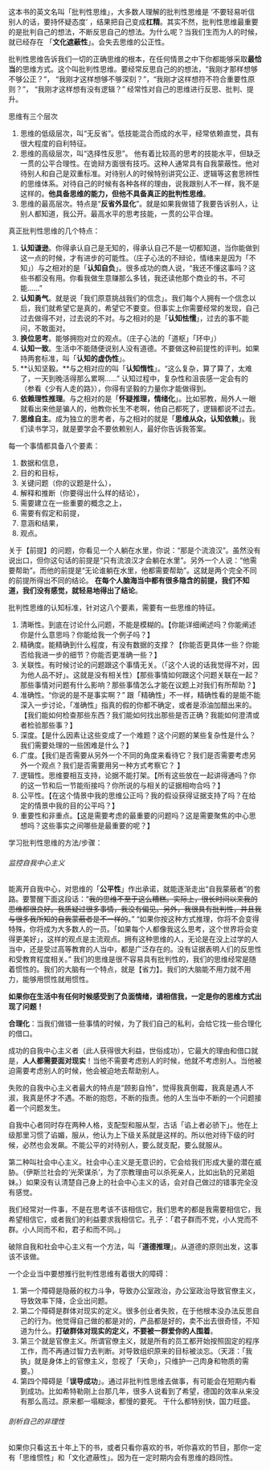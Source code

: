 这本书的英文名叫「批判性思维」，大多数人理解的批判性思维是 ‘不要轻易听信别人的话，要持怀疑态度’ ，结果把自己变成**杠精**。其实不然，批判性思维最重要的是批判自己的想法，不断反思自己的想法。为什么呢？当我们生而为人的时候，就已经存在 「**文化遮蔽性**」。会失去思维的公正性。



批判性思维告诉我们一切的正确思维的根本，在任何情景之中下你都能够采取**最恰当**的思维方式。这个叫批判性思维。要经常反思自己的的想法，“我刚才那样想够不够公正？”， “我刚才这样想够不够深刻？”，“我刚才这样想符不符合重要性原则？”， “我刚才这样想有没有逻辑？” 经常性对自己的思维进行反思、批判、提升。

思维有三个层次

1. 思维的低级层次，叫“无反省”。低技能混合而成的水平，经常依赖直觉，具有很大程度的自利特征。
2. 思维的高级层次，叫“选择性反思”。 他有着比较高的思考的技能水平，但缺乏一贯的公平合理性。在诡辩方面很有技巧。这种人通常具有自我蒙蔽性。他对待别人和自己是双重标准。对待别人的时候特别讲究公正、逻辑等这套思辨性的思维体系。对待自己的时候有各种各样的理由，说我跟别人不一样，我不是这样的。**他具备思维的能力，但他不具备真正的批判性思维**。
3. 思维的最高层次。特点是“**反省外显化**”。就是如果我做错了我要告诉别人，让别人都知道，我公开。最高水平的思考技能，一贯的公平合理。



真正批判性思维的几个特点：

1. **认知谦逊**。你得承认自己是无知的，得承认自己不是一切都知道，当你能做到这一点的时候，才有进步的可能性。（庄子心法的不辩论，情绪来是因为「不知」）与之相对的是「**认知自负**」。很多成功的商人说，“我还不懂这事吗？这些书都没有用。你看我做生意赚那么多钱，我还读他那个商业的书，不可能……”
2. **认知勇气**。就是说「我们原意挑战我们的信念」。我们每个人拥有一个信念以后，我们就希望它是真的，希望它不要变。但事实上你需要经常的发现，自己过去做得不对，过去说的不对。与之相对的是「**认知怯懦**」，过去的事不能问，不敢面对。
3. **换位思考**。能够拥抱对立的观点。（庄子心法的「道枢」「环中」）
4. **认知一致**。生活中不能随便说别人没有道德。不要做这种前提性的评判。如果持两套标准，叫「**认知的虚伪性**」。
5. **认知坚毅。**与之相对应的叫「**认知惰性**」。“这么复杂，算了算了，太难了，一天到晚活得那么累啊……” 认知过程中，复杂性和沮丧感一定会有的（参看《少有人走的路》），你得有坚毅的力量你才能做得到。
6. **依赖理性推理**。与之相对的是「**怀疑推理，情绪化**」。比如邪教，局外人一眼就看出来他是骗人的，他教你长生不老啊，他自己都死了，逻辑都说不过去。
7. **思维自主**。成为独立的思考者，与之相对的就是「**思维从众，认知依赖**」。我们读书学习，就是要学会不要依赖别人，最好你告诉我答案。



每一个事情都具备八个要素：

1. 数据和信息，
2. 目的和目标，
3. 关键问题（你的议题是什么），
4. 解释和推断（你要得出什么样的结论），
5. 需要建立在一些重要的概念之上，
6. 需要有假定和前提，
7. 意涵和结果， 
8. 观点。



关于【前提】的问题，你看见一个人躺在水里，你说：“那是个流浪汉”。虽然没有说出口，但你这句话的前提是“只有流浪汉才会躺在水里”。另外一个人说：“他需要帮助”。而他的前提是“无论谁躺在水里，他都需要帮助”。这就是两个完全不同的前提所得出不同的结论。 **在每个人脑海当中都有很多隐含的前提，我们不知道，我们没有感觉，就轻易地得出了结论**。 



批判性思维的认知标准，针对这八个要素，需要有一些思维的特征。

1. 清晰性。到底在讨论什么问题，不能是模糊的。【你能详细阐述吗？你能阐述你是什么意思吗？你能给我一个例子吗？】
2. 精确度。能精确到什么程度，有没有数据的支撑？【你能否更具体一些？你能否给我进一步的细节？你能否更准确一些？】
3. 关联性。有时候讨论的问题跟这个事情无关。（「这个人说的话我觉得不对，因为他人品不好」。这就是没有相关性）【那些事情如何跟这个问题关联在一起？那些事情对问题有什么影响？那些事情怎么才能在议题上对我们有所帮助？】 
4. 准确性。“你说的是不是事实啊？” 跟「精确性」不一样，精确性看的是能不能深入一步讨论，「准确性」指真的假的你都不确定，或者是添油加醋出来的。【我们能如何检查那些东西？我们能如何找出那些是否正确？我能如何澄清或者检验那些事？】
5. 深度。【是什么因素让这些变成了一个难题？这个问题的某些复杂性是什么？我们需要处理的一些困难是什么？】
6. 广度。【我们是否需要从另外一个不同的角度来看待它？我们是否需要考虑另外一个观点？我们是否需要用另一种方式考察它？ 】
7. 逻辑性。思维要相互支持，论据不能打架。【所有这些放在一起讲得通吗？你的这一节和后一节能衔接吗？你所说的与相关的证据相吻合吗？】
8. 公平性。【在这个情景中我的思维公正吗？我的假设获得证据支持了吗？在给定的情景中我的目的公平吗？】
9. 重要性和非重点。【这是需要考虑的最重要的问题吗？这是需要聚焦的中心思想吗？这些事实之间哪些是最重要的呢？】



学习批判性思维的方法/步骤：

###### 监控自我中心主义

能离开自我中心，对思维的「**公平性**」作出承诺，就能逐渐走出“自我蒙蔽者”的套路。要警醒下面这段话：“~~我的思维不至于这么糟糕。实际上，很长时间以来我的思维都很良好。我质疑过很多事情，我没有偏见。另外，我很具有批判性，并且我与很多我所知的自我蒙蔽者是不一样的~~。” “如果你按这种方式推理，你将不会变得特殊，你将成为大多数人的一员。「如果每个人都像我这么思考，这个世界将会变得更美好」，这样的观点是主流观点。拥有这种思维的人，无论是在没上过学的人当中，还是受过高等教育的人当中，都是广泛存在的。没有证据表明人们的反思性和受教育程度相关。” 我们的思维是很不容易具有批判性的，我们的思维经常是随着惯性的。我们的大脑有一个特点，就是【省力】。我们的大脑能不用力就不用力，能够用惯性就用惯性。 



**如果你在生活中有任何时候感受到了负面情绪，请相信我，一定是你的思维方式出现了问题！**

**合理化**：当我们做错一些事情的时候，为了我们自己的私利，会给它找一些合理化的借口。



成功的自我中心主义者（此人获得很大利益，世俗成功），它最大的理由和借口就是，**人人都需要面对现实**！当他不需要考虑别人的时候，他就不考虑别人。当他被迫需要考虑别人的时候，他会被迫地去帮助别人。



失败的自我中心主义者最大的特点是“顾影自怜”，觉得我真倒霉，我真是遇人不淑，我真是怀才不遇。不断的抱怨，不断的指责。他的人生当中不断的一个问题接着一个问题发生。



自我中心者同时存在两种人格，支配型和服从型，古话「谄上者必骄下」。他在上级那里习惯了谄媚，服从，他认为上下级关系就是这样的。所以他对待下级的时候，必然也会发飙。不能公平的对待别人，要么就支配，要么就服从。



第二种叫社会中心主义。社会中心主义是无意识的，它会给我们形成大量的潜在威胁。（伊斯兰社会的‘光荣谋杀’，为了宗教理由可以杀死亲人，比如出轨的兄弟姐妹。）如果没有认清楚自己身上的社会中心主义的话，会对自己做过的错事完全没有感觉。



我们经常对一件事，不是在思考该不该相信它，我们思考的都是我需要相信它，我希望相信它，或者我们的利益要求我相信它。孔子：「君子群而不党，小人党而不群。小人同而不和，君子和而不同。」



破除自我和社会中心主义有一个方法，叫「**道德推理**」。从道德的原则出发，这事该不该做。



一个企业当中要想推行批判性思维有着很大的障碍：

1. 第一个障碍是隐蔽的权力斗争，导致办公室政治，办公室政治导致官僚主义，导致效率下降，企业出问题。 
2. 第二个障碍是群体对现实的定义。很多创业者失败，在于他根本没办法反思自己的行为。他觉得自己做的都是对的，产品都是好的，卖不出去很奇怪，不知道为什么。**打破群体对现实的定义，不要被一群爱你的人围着**。
3. 第三个就是官僚主义。所谓官僚主义，就是所有的员工都开始按照固定的程序工作，而不再通过智力去判断。对导致组织原来的目标被淡忘。（天涯：「我执」就是身体上的官僚主义，忽视了「天命」，只维护一己肉身和物质的需要。）
4. 第四个障碍是「**误导成功**」。通过非批判性思维去做事，有可能会在短期内看到成功。比如希特勒刚上台那几年，很多人说看到了希望，德国的效率从来没有那么高过。原来都一塌糊涂，都慢的要死。 干什么都特别快，国力旺盛。 

###### 剖析自己的非理性





如果你只看这五十年上下的书，或者只看你喜欢的书，听你喜欢的节目，那你一定有「思维惯性」和「文化遮蔽性」。因为在一定时期内会有思维的趋同性。
